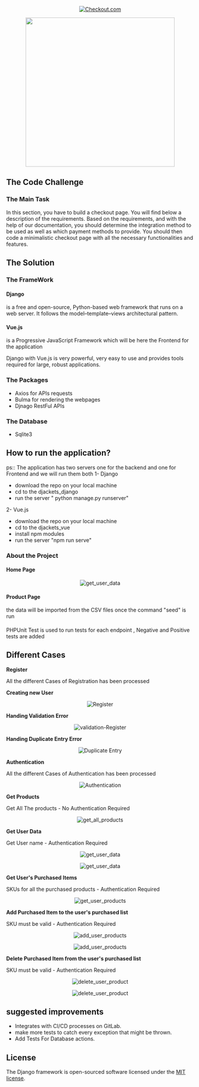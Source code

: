 <p align="center">
<a href="https://www.checkout.com.com/en/"><img src="https://cdn.prod.website-files.com/64db80a5e88c6b1723ff760b/64e79842e86ad09a621d5417_logotype-lockup.svg" alt="Checkout.com"></a>
</p>

<p align="center"><a href="https://vuejs.org/" target="_blank"><img src="https://miro.medium.com/v2/resize:fit:1400/format:webp/1*0Rk_6tH6IeSu8RjGEMRxYg.png" width="400"></a></p>

## The Code Challenge

### The Main Task
In this section, you have to build a checkout page. You will find below a description of the requirements. Based on the requirements, and with the help of our documentation, you should determine the integration method to be used as well as which payment methods to provide. You should then code a minimalistic checkout page with all the necessary functionalities and features.

## The Solution

### The FrameWork

#### Django
is a free and open-source, Python-based web framework that runs on a web server. It follows the model–template–views architectural pattern.
#### Vue.js
is a  Progressive JavaScript Framework which will be here the Frontend for the application


Django with Vue.js is very powerful, very easy to use and provides tools required for large, robust applications.

### The Packages 

- Axios for APIs requests
- Bulma for rendering the webpages
- Djnago RestFul APIs

### The Database
- Sqlite3

## How to run the application?
ps:: The application has two servers one for the backend and one for Frontend and we will run them both 
1- Django
- download the repo on your local machine
- cd to the djackets_django 
- run the server " python manage.py runserver"

2- Vue.js
- download the repo on your local machine
- cd to the djackets_vue
- install npm modules
- run the server "npm run serve"



### About the Project

#### Home Page 
<p align="center">
<img src="Images/home" alt="get_user_data">
</p>


#### Product Page
the data will be imported from the CSV files once the command "seed" is run
  
#### 
PHPUnit Test is used to run tests for each endpoint , Negative and Positive tests are added


## Different Cases
<b>Register</b>

All the different Cases of Registration has been processed

<b>Creating new User</b>

<p align="center">
<img src="database/data/screenshots/register.png" alt="Register">
</p>

<b>Handing Validation Error</b>

<p align="center">
<img src="database/data/screenshots/validation-Register.png" alt="validation-Register">
</p>

<b>Handing Duplicate Entry Error</b>

<p align="center">
<img src="database/data/screenshots/duplicateEntry-register.png" alt="Duplicate Entry">
</p>

<b>Authentication</b>

All the different Cases of Authentication has been processed

<p align="center">
<img src="database/data/screenshots/auth.png" alt="Authentication">
</p>

<b>Get Products</b>

Get All The products - No Authentication Required

<p align="center">
<img src="database/data/screenshots/getallproducts.png" alt="get_all_products">
</p>

<b>Get User Data</b>

Get User name - Authentication Required

<p align="center">
<img src="database/data/screenshots/getUserData.png" alt="get_user_data">
</p>

<p align="center">
<img src="database/data/screenshots/getUserDataUnauthorized.png" alt="get_user_data">
</p>

<b>Get User's Purchased Items</b>

SKUs for all the purchased products - Authentication Required

<p align="center">
<img src="database/data/screenshots/getUserProducts.png" alt="get_user_products">
</p>

<b>Add Purchased Item to the user's purchased list</b>

SKU must be valid - Authentication Required

<p align="center">
<img src="database/data/screenshots/additemnotfound.png" alt="add_user_products">
</p>
<p align="center">
<img src="database/data/screenshots/addpurchasedItem.png" alt="add_user_products">
</p>

<b>Delete Purchased Item from the user's purchased list</b>

SKU must be valid - Authentication Required

<p align="center">
<img src="database/data/screenshots/deletenotfound.png" alt="delete_user_product">
</p>
<p align="center">
<img src="database/data/screenshots/DeletePurchasedItem.png" alt="delete_user_product">
</p>

## suggested improvements
- Integrates with CI/CD processes on GitLab.
- make more tests to catch every exception that might be thrown.
- Add Tests For Database actions.
 
## License
The Django framework is open-sourced software licensed under the [MIT license](https://opensource.org/licenses/MIT).
